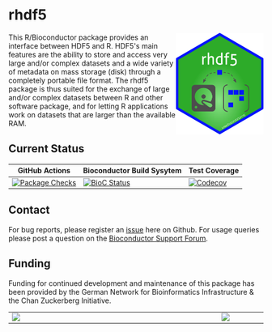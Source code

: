 # rhdf5

<img align = "right" src="https://raw.githubusercontent.com/Bioconductor/BiocStickers/master/rhdf5/rhdf5.png" height="200">

This R/Bioconductor package provides an interface between HDF5 and R. HDF5's main features are the ability to store and access very large and/or complex datasets and a wide variety of metadata on mass storage (disk) through a completely portable file format. The rhdf5 package is thus suited for the exchange of large and/or complex datasets between R and other software package, and for letting R applications work on datasets that are larger than the available RAM.

## Current Status

| GitHub Actions | Bioconductor Build Sysytem | Test Coverage |
| ------------- |-------------| ----- |
| [![Package Checks](https://github.com/grimbough/rhdf5/actions/workflows/main.yml/badge.svg)](https://github.com/grimbough/rhdf5/actions/workflows/main.yml) | [![BioC Status](https://bioconductor.org/shields/build/devel/bioc/rhdf5.svg)](http://bioconductor.org/checkResults/devel/bioc-LATEST/rhdf5/) | [![Codecov](http://img.shields.io/codecov/c/github/grimbough/rhdf5.svg)](https://codecov.io/gh/grimbough/rhdf5) |

## Contact

For bug reports, please register an [issue](https://github.com/grimbough/rhdf5/issues) here on Github. For usage queries please post a question on the [Bioconductor Support Forum](https://support.bioconductor.org/p/new/post/?tag_val=rhdf5).


## Funding 

Funding for continued development and maintenance of this package has been provided by the German Network for Bioinformatics Infrastructure & the Chan Zuckerberg Initiative.

|    |    |
|:---|---:|
|<a href="http://www.denbi.de"><img src="https://tess.elixir-europe.org/system/content_providers/images/000/000/063/original/deNBI_Logo_rgb.jpg" width="400" align="left"></a>|<img src="https://image4.owler.com/logo/chan-zuckerberg-initiative_owler_20160616_114930_original.png" width="257" align="right">|
